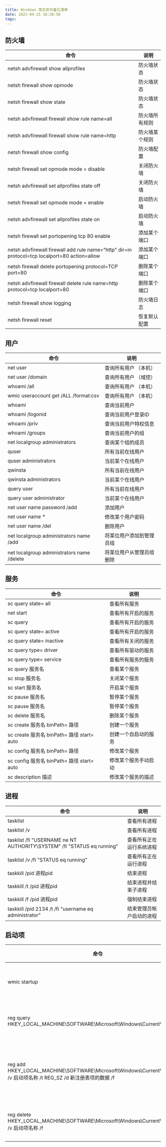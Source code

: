 ```yaml
---
title: Windows 常见命令备忘清单
date: 2022-04-25 16:20:50
tags:
---
```


## 防火墙

| 命令                                                                                            | 说明      |
|-----------------------------------------------------------------------------------------------|---------|
| netsh advfirewall show allprofiles                                                            | 防火墙状态   |
| netsh firewall show opmode                                                                    | 防火墙状态   |
| netsh firewall show state                                                                     | 防火墙状态   |
| netsh advfirewall firewall show rule name=all                                                 | 防火墙所有规则 |
| netsh advfirewall firewall show rule name=http                                                | 防火墙某个规则 |
| netsh firewall show config                                                                    | 防火墙配置   |
| netsh firewall set opmode mode = disable                                                      | 关闭防火墙   |
| netsh advfirewall set allprofiles state off                                                   | 关闭防火墙   |
| netsh firewall set opmode mode = enable                                                       | 启动防火墙   |
| netsh advfirewall set allprofiles state on                                                    | 启动防火墙   |
| netsh firewall set portopening tcp 80 enable                                                  | 添加某个端口  |
| netsh advfirewall firewall add rule name="http" dir=in protocol=tcp localport=80 action=allow | 添加某个端口  |
| netsh firewall delete portopening protocol=TCP port=80                                        | 删除某个端口  |
| netsh advfirewall firewall delete rule name=http protocol=tcp localport=80                    | 删除某个端口  |
| netsh firewall show logging                                                                   | 防火墙日志   |
| netsh firewall reset                                                                          | 恢复默认配置  |

## 用户

| 命令                                         | 说明           |
|--------------------------------------------|--------------|
| net user                                   | 查询所有用户 （本机）  |
| net user /domain                           | 查询所有用户 （域控）  |
| whoami /all                                | 查询所有用户 （本机）  |
| wmic useraccount get /ALL /format:csv      | 查询所有用户 （本机）  |
| whoami                                     | 查询当前用户       |
| whoami /logonid                            | 查询当前用户登录ID   |
| whoami /priv                               | 查询当前用户特权信息   |
| whoami /groups                             | 查询当前用户的组     |
| net localgroup administrators              | 查询某个组的成员     |
| quser                                      | 所有当前在线用户     |
| quser administrators                       | 当前某个在线用户     |
| qwinsta                                    | 所有当前在线用户     |
| qwinsta administrators                     | 当前某个在线用户     |
| query user                                 | 所有当前在线用户     |
| query user administrator                   | 当前某个在线用户     |
| net user name password /add                | 添加用户         |
| net user name *                            | 修改某个用户密码     |
| net user name /del                         | 删除用户         |
| net localgroup administrators name /add    | 将某位用户添加到管理员组 |
| net localgroup administrators name /delete | 将某位用户从管理员组删除 |

## 服务

| 命令                                    | 说明         |
|---------------------------------------|------------|
| sc query state= all                   | 查看所有服务     |
| net start                             | 查看所有开启的服务  |
| sc query                              | 查看所有开启的服务  |
| sc query state= active                | 查看所有开启的服务  |
| sc query state= inactive              | 查看所有关闭的服务  |
| sc query type= driver                 | 查看所有驱动的服务  |
| sc query type= service                | 查看所有服务的服务  |
| sc query 服务名                          | 查看某个服务     |
| sc stop 服务名                           | 关闭某个服务     |
| sc start 服务名                          | 开启某个服务     |
| sc pause 服务名                          | 暂停某个服务     |
| sc pause 服务名                          | 暂停某个服务     |
| sc delete 服务名                         | 删除某个服务     |
| sc create 服务名 binPath= 路径             | 创建一个服务     |
| sc create 服务名 binPath= 路径 start= auto | 创建一个自启动的服务 |
| sc config 服务名 binPath= 路径             | 修改某个服务     |
| sc config 服务名 binPath= 路径 start= auto | 修改某个服务手动启动 |
| sc description 描述                     | 修改某个服务的描述  |

## 进程

| 命令                                                                     | 说明           |
|------------------------------------------------------------------------|--------------|
| tasklist                                                               | 查看所有进程       |
| tasklist /v                                                            | 查看所有进程       |
| tasklist /fi "USERNAME ne NT AUTHORITY\SYSTEM" /fi "STATUS eq running" | 查看所有正在运行系统进程 |
| tasklist /v /fi "STATUS eq running"                                    | 查看所有正在运行进程   |
| taskkill /pid 进程pid                                                    | 结束进程         |
| taskkill /t /pid 进程pid                                                 | 结束进程并结束子进程   |
| taskkill /f /pid 进程pid                                                 | 强制结束进程       |
| taskkill /pid 2134 /t /fi "username eq administrator"                  | 结束管理员帐户启动的进程 |

## 启动项

| 命令                                                                                                         | 说明       |
|------------------------------------------------------------------------------------------------------------|----------|
| wmic startup                                                                                               | 查看启动项    |
| reg query HKEY_LOCAL_MACHINE\SOFTWARE\Microsoft\Windows\CurrentVersion\Run                                 | 查看启动项    |
| reg add HKEY_LOCAL_MACHINE\SOFTWARE\Microsoft\Windows\CurrentVersion\Run /v 启动项名称 /t REG_SZ /d 新注册表项的数据 /f | 添加或修改启动项 |
| reg delete HKEY_LOCAL_MACHINE\SOFTWARE\Microsoft\Windows\CurrentVersion\Run /v 启动项名称 /f                    | 删除启动项    |
